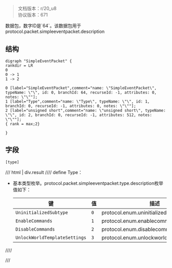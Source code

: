 # <!-- md:samp SimpleEventPacket -->

> 文档版本：r/20_u8<br/>协议版本：671

<!-- md:samp SimpleEventPacket -->数据包，数字ID是`64`。该数据包用于protocol.packet.simpleeventpacket.description

## 结构

```viz
digraph "SimpleEventPacket" {
rankdir = LR
0
0 -> 1
1 -> 2

0 [label="SimpleEventPacket",comment="name: \"SimpleEventPacket\", typeName: \"\", id: 0, branchId: 64, recurseId: -1, attributes: 0, notes: \"\""];
1 [label="Type",comment="name: \"Type\", typeName: \"\", id: 1, branchId: 0, recurseId: -1, attributes: 0, notes: \"\""];
2 [label="unsigned short",comment="name: \"unsigned short\", typeName: \"\", id: 2, branchId: 0, recurseId: -1, attributes: 512, notes: \"\""];
{ rank = max;2}

}

```

## 字段

```title='SimpleEventPacket'
[type]
```

/// html | div.result
//// define
Type：<!-- md:samp unsigned short -->

- 基本类型枚举。protocol.packet.simpleeventpacket.type.description枚举值如下：

  |键|值|描述|
  |---|---|---|
  |`UninitializedSubtype`|`0`|protocol.enum.uninitializedsubtype|
  |`EnableCommands`|`1`|protocol.enum.enablecommands|
  |`DisableCommands`|`2`|protocol.enum.disablecommands|
  |`UnlockWorldTemplateSettings`|`3`|protocol.enum.unlockworldtemplatesettings|



////

///

